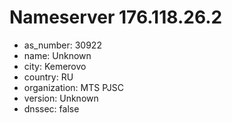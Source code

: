 # Nameserver 176.118.26.2

* as_number: 30922
* name: Unknown
* city: Kemerovo
* country: RU
* organization: MTS PJSC
* version: Unknown
* dnssec: false
